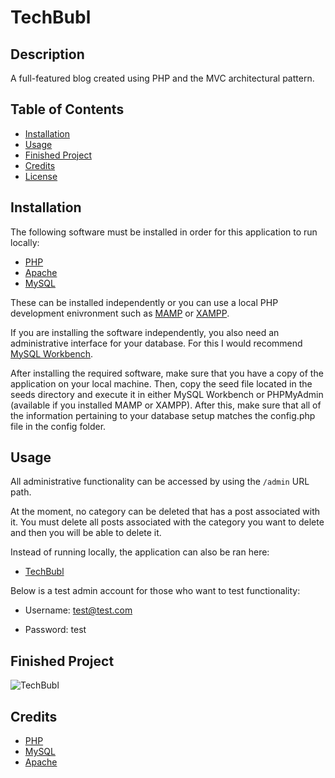 # TechBubl


## Description 

A full-featured blog created using PHP and the MVC architectural pattern.

## Table of Contents

* [Installation](#installation)
* [Usage](#usage)
* [Finished Project](#finished-project)
* [Credits](#credits)
* [License](#license)

## Installation

The following software must be installed in order for this application to run locally:

- [PHP](https://www.php.net/)
- [Apache](https://httpd.apache.org/)
- [MySQL](https://www.mysql.com/)

These can be installed independently or you can use a local PHP development enivronment such as [MAMP](https://www.mamp.info/) or [XAMPP](https://www.apachefriends.org/).

If you are installing the software independently, you also need an administrative interface for your database. For this I would recommend [MySQL Workbench](https://www.mysql.com/products/workbench/).

After installing the required software, make sure that you have a copy of the application on your local machine. Then, copy the seed file located in the seeds directory and execute it in either MySQL Workbench or PHPMyAdmin (available if you installed MAMP or XAMPP). After this, make sure that all of the information pertaining to your database setup matches the config.php file in the config folder.

## Usage 

All administrative functionality can be accessed by using the `/admin` URL path.

At the moment, no category can be deleted that has a post associated with it. You must delete all posts associated with the category you want to delete and then you will be able to delete it.

Instead of running locally, the application can also be ran here:
 * [TechBubl](https://techbubl.sndbxx.com/)

Below is a test admin account for those who want to test functionality:

* Username: test@test.com

* Password: test

## Finished Project

![TechBubl](https://user-images.githubusercontent.com/67942678/229319830-7b5fc7fd-a2b4-406f-9374-42d57b9f6196.gif)

## Credits

* [PHP](https://www.php.net/)
* [MySQL](https://www.mysql.com/)
* [Apache](https://httpd.apache.org/)